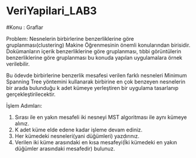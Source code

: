 # VeriYapilari_LAB3

#Konu : Graflar

Problem: Nesnelerin birbirlerine benzerliklerine göre gruplanması(clustering) Makine Öğrenmesinin önemli konularından birisidir. Dokümanların içerik benzerliklerine göre gruplanması, tıbbi görüntülerin  benzerliklerine göre gruplanması bu konuda yapılan uygulamalara örnek verilebilir. 

Bu ödevde birbirlerine benzerlik mesafesi  verilen farklı nesneleri Minimum Spanning Tree yöntemini kullanarak birbirine en çok benzeyen nesnelerin bir arada bulunduğu k adet kümeye yerleştiren  bir uygulama tasarlanıp gerçekleştirilecektir. 

İşlem Adımları:
1.	Sırası ile en yakın mesafeli iki nesneyi MST algoritması ile aynı kümeye alınız. 
2.	K adet küme elde edene kadar işleme devam ediniz.
3.	Her kümedeki nesneleri(yani düğümleri) yazdırınız. 
4.	Verilen iki küme arasındaki en kısa mesafeyi(İki kümedeki en yakın düğümler arasındaki mesafedir) bulunuz.  
